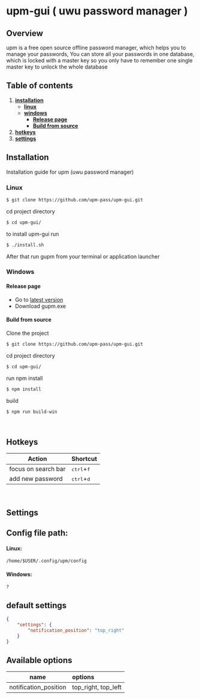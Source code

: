 # upm-gui ( uwu password manager )

## **Overview**
upm is a free open source offline password manager, 
which helps you to manage your passwords, 
You can store all your passwords in one database, 
which is locked with a master key 
so you only have to remember one single master key to unlock the whole database

## **Table of contents**
1. [**installation**](#Installation)
    * [**linux**](#linux)
    * [**windows**](#windows)
        * [**Release page**](#Release-page)
        * [**Build from source**](#Build-from-source)
2. [**hotkeys**](#hotkeys)
3. [**settings**](#settings)

## **Installation**
Installation guide for upm (uwu password manager)

### **Linux**

```bash
$ git clone https://github.com/upm-pass/upm-gui.git
```

cd project directory 
```bash 
$ cd upm-gui/
```

to install upm-gui run
```bash
$ ./install.sh
```
After that run gupm from your terminal or application launcher


### **Windows**

#### **Release page**

- Go to [latest version](https://github.com/upm-pass/upm-gui/releases/tag/v1.0.0)
- Download gupm.exe

#### **Build from source**
Clone the project
```bash
$ git clone https://github.com/upm-pass/upm-gui.git
```

cd project directory
```bash
$ cd upm-gui/
```

run npm install
```bash
$ npm install
```

build 
```bash
$ npm run build-win
```

<br>

## **Hotkeys**

| Action                                      |   Shortcut
| --------------------------------------------|:-----------------------------
| focus on search bar                         | <kbd>ctrl</kbd>+<kbd>f</kbd>
| add new password                            | <kbd>ctrl</kbd>+<kbd>d</kbd>


<br>

## **Settings**

## Config file path:
#### **Linux**:
    /home/$USER/.config/upm/config

#### **Windows**:
    ?

## **default settings**
```json
{
    "settings": {
        "notification_position": "top_right"
    }
}
```
## **Available options**
| name                  | options
| ----------------------|:------------------
| notification_position | top_right, top_left

